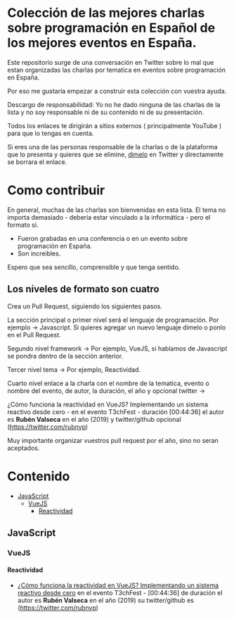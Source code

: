 # Colección de las mejores charlas sobre programación en Español de los mejores eventos en España.

Este repositorio surge de una conversación en Twitter sobre lo mal que estan organizadas las charlas por tematica en eventos sobre programación en España.

Por eso me gustaría empezar a construir esta colección con vuestra ayuda.

Descargo de responsabilidad: Yo no he dado ninguna de las charlas de la lista y no soy responsable ni de su contenido ni de su presentación. 

Todos los enlaces te dirigirán a sitios externos ( principalmente YouTube ) para que lo tengas en cuenta. 

Si eres una de las personas responsable de la charlas o de la plataforma que lo presenta y quieres que se elimine, [dimelo](https://twitter.com/galiciandevelop) en Twitter y directamente se borrara el enlace.

# Como contribuir

En general, muchas de las charlas son bienvenidas en esta lista. El tema no importa demasiado - debería estar vinculado a la informática - pero el formato sí.

- Fueron grabadas en una conferencia o en un evento sobre programación en España. 
- Son increibles.

Espero que sea sencillo, comprensible y que tenga sentido.

## Los niveles de formato son cuatro 

Crea un Pull Request, siguiendo los siguientes pasos.

La sección principal o primer nivel será el lenguaje de programación. Por ejemplo -> Javascript. Si quieres agregar un nuevo lenguaje dimelo o ponlo en el Pull Request.

Segundo nivel framework -> Por ejemplo, VueJS, si hablamos de Javascript se pondra dentro de la sección anterior.

Tercer nivel tema -> Por ejemplo, Reactividad.

Cuarto nivel enlace a la charla con el nombre de la tematica, evento o nombre del evento, de autor, la duración, el año y opcional twitter ->

¿Cómo funciona la reactividad en VueJS? Implementando un sistema reactivo desde cero - en el evento T3chFest - duración [00:44:36] el autor es **Rubén Valseca** en el año (2019) y twitter/github opcional (https://twitter.com/rubnvp)

Muy importante organizar vuestros pull request por el año, sino no seran aceptados.

# Contenido

* [JavaScript](#javascript)
    * [VueJS](#vueJS)
        * [Reactividad](#reactividad) 

## JavaScript

### VueJS

#### Reactividad

* [¿Cómo funciona la reactividad en VueJS? Implementando un sistema reactivo desde cero](https://www.youtube.com/watch?v=axXwWU-L7RM) en el evento T3chFest - [00:44:36] de duración el autor es **Rubén Valseca** en el año (2019) su twitter/github es (https://twitter.com/rubnvp)
